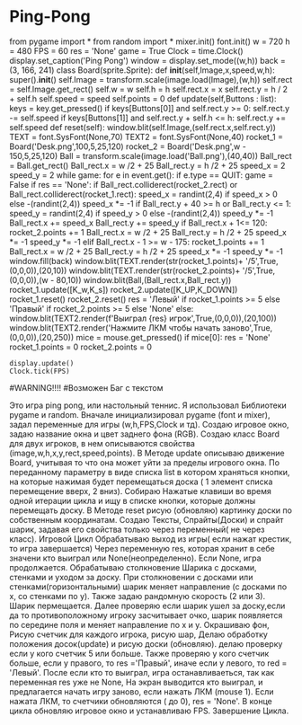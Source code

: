 # Ping-Pong
from pygame import *
from random import *
mixer.init()
font.init()
w = 720
h = 480
FPS = 60
res = 'None'
game = True
Clock = time.Clock()
display.set_caption('Ping Pong')
window = display.set_mode((w,h))
back = (3, 166, 241)
class Board(sprite.Sprite):
    def __init__(self,Image,x,speed,w,h):
        super().__init__()
        self.Image = transform.scale(image.load(Image),(w,h))
        self.rect = self.Image.get_rect()
        self.w = w
        self.h = h
        self.rect.x = x
        self.rect.y = h / 2 + self.h
        self.speed = speed
        self.points = 0
    def update(self,Buttons : list):
        keys = key.get_pressed()
        if keys[Buttons[0]] and self.rect.y  >= 0:
            self.rect.y -= self.speed
        if keys[Buttons[1]] and self.rect.y + self.h <= h:
            self.rect.y += self.speed
    def reset(self):
        window.blit(self.Image,(self.rect.x,self.rect.y))
TEXT = font.SysFont(None,70) 
TEXT2 = font.SysFont(None,40) 
rocket_1  = Board('Desk.png',100,5,25,120)
rocket_2  = Board('Desk.png',w - 150,5,25,120)
Ball = transform.scale(image.load('Ball.png'),(40,40))
Ball_rect = Ball.get_rect()
Ball_rect.x = w /2 + 25
Ball_rect.y = h /2 + 25
speed_x = 2
speed_y = 2
while game:
    for e in event.get():
       if e.type == QUIT:
          game = False
    if res == 'None':
        if Ball_rect.colliderect(rocket_2.rect) or Ball_rect.colliderect(rocket_1.rect):
            speed_x = randint(2,4) if speed_x > 0 else -(randint(2,4))
            speed_x *= -1
        if Ball_rect.y + 40 >= h or Ball_rect.y <= 1:
            speed_y = randint(2,4) if speed_y > 0 else -(randint(2,4))
            speed_y *= -1
        Ball_rect.x += speed_x
        Ball_rect.y += speed_y
        if Ball_rect.x + 1<= 120:
            rocket_2.points += 1
            Ball_rect.x = w /2 + 25
            Ball_rect.y = h /2 + 25
            speed_x *= -1
            speed_y *= -1
        elif Ball_rect.x - 1 >= w - 175:
            rocket_1.points += 1
            Ball_rect.x = w /2 + 25
            Ball_rect.y = h /2 + 25
            speed_x *= -1
            speed_y *= -1
        window.fill(back)
        window.blit(TEXT.render(str(rocket_1.points)+ '/5',True,(0,0,0)),(20,10))
        window.blit(TEXT.render(str(rocket_2.points)+ '/5',True,(0,0,0)),(w - 80,10))
        window.blit(Ball,(Ball_rect.x,Ball_rect.y))
        rocket_1.update([K_w,K_s])
        rocket_2.update([K_UP,K_DOWN])
        rocket_1.reset()
        rocket_2.reset()
        res = 'Левый' if rocket_1.points >= 5 else 'Правый' if rocket_2.points >= 5 else 'None'
    else:
        window.blit(TEXT2.render(f'Выиграл {res} игрок',True,(0,0,0)),(20,100))
        window.blit(TEXT2.render('Нажмите ЛКМ чтобы начать заново',True,(0,0,0)),(20,250))
        mice = mouse.get_pressed()
        if mice[0]:
            res = 'None'
            rocket_1.points = 0
            rocket_2.points = 0
        
    display.update()
    Clock.tick(FPS)
    
    
    
    
#WARNING!!!!
#Возможен Баг с текстом



Это игра ping pong, или настольный теннис. 
Я использовал Библиотеки pygame и random. Вначале инициализировал pygame (font и mixer), задал переменные для игры (w,h,FPS,Clock и тд).
Создаю игровое окно, задаю название окна и цвет заднего фона (RGB).
Создаю класс Board для двух игроков, в нем описываются свойства (image,w,h,x,y,rect,speed,points). В Методе update описываю движение Board, учитывая то что она может уйти за пределы игрового окна. По переданному параметру в виде списка list в котором храняться кнопки, на которые нажимая будет перемещаться доска ( 1 элемент списка перемещение вверх, 2 вниз). Собираю Нажатые клавиши во время одной итерации цикла и ищу в списке кнопки, которые должны перемещать доску. В Методе reset рисую (обновляю) картинку  доски по собственным координатам. Создаю Тексты, Спрайты(Доски) и спрайт шарик, задавая его свойства только через переменный( не через класс).
Игровой Цикл
Обрабатываю выход из игры( если нажат крестик, то игра завершается)
Через переменную res, которая хранит в себе значени кто выиграл или None(неопределенно). Если None, игра продолжается. Обрабатываю столкновение Шарика с досками, стенками и уходом за доску. При столкновении с досками или стенками(горизонтальными) шарик меняет направление (с досками по x, со стенками по y). Также задаю рандомную скорость (2 или 3). Шарик пермещается. Далее проверяю если шарик ушел за доску,если да то противоположному игроку засчитывает очко, шарик появляется по середине поля и меняет направление по x и y. Окрашиваю фон, Рисую счетчик для каждого игрока, рисую шар, Делаю обработку положения досок(update) и рисую доски (обновляю).
делаю проверку если у кого счетчик 5 или больше. Также проверяю у кого счетчик больше, если у правого, то res ='Правый', иначе если у левого, то red = 'Левый'.
После если кто то выиграл, игра останавливаеться, так как переменная res уже не None, На экран выводится кто выиграл, и предлагается начать игру заново, если нажать
ЛКМ (mouse 1). Если нажата ЛКМ, то счетчики обновляются ( до 0), res = 'None'.
В конце цикла обновляю игровое окно и устанавливаю FPS.
Завершение Цикла.
